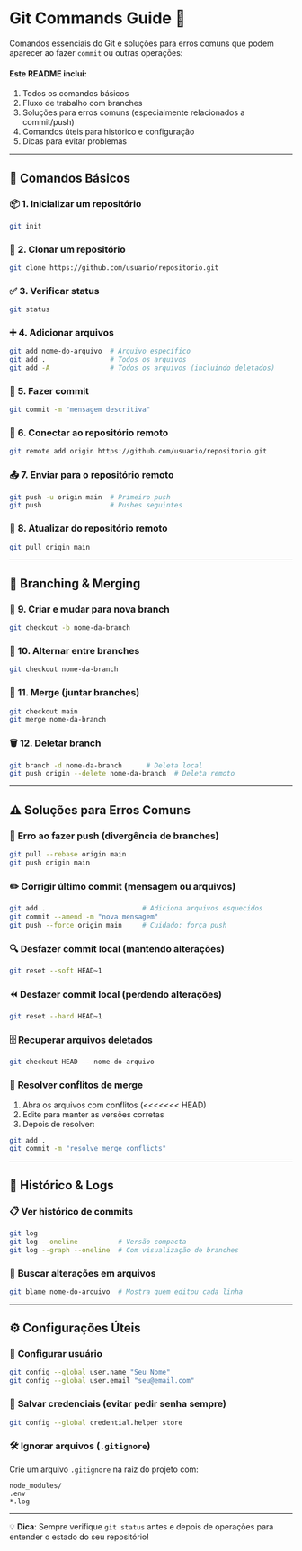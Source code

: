 # Git Commands Guide 🚀

Comandos essenciais do Git e soluções para erros comuns que podem aparecer ao fazer `commit` ou outras operações:

#### Este README inclui:
1. Todos os comandos básicos
2. Fluxo de trabalho com branches
3. Soluções para erros comuns (especialmente relacionados a commit/push)
4. Comandos úteis para histórico e configuração
5. Dicas para evitar problemas
   
---

## 🔧 **Comandos Básicos**

### 📦 **1. Inicializar um repositório**
```bash
git init
```

### 📁 **2. Clonar um repositório**
```bash
git clone https://github.com/usuario/repositorio.git
```

### ✅ **3. Verificar status**
```bash
git status
```

### ➕ **4. Adicionar arquivos**
```bash
git add nome-do-arquivo  # Arquivo específico
git add .                # Todos os arquivos
git add -A               # Todos os arquivos (incluindo deletados)
```

### 💾 **5. Fazer commit**
```bash
git commit -m "mensagem descritiva"
```

### 🔗 **6. Conectar ao repositório remoto**
```bash
git remote add origin https://github.com/usuario/repositorio.git
```

### 📤 **7. Enviar para o repositório remoto**
```bash
git push -u origin main  # Primeiro push
git push                 # Pushes seguintes
```

### 🔄 **8. Atualizar do repositório remoto**
```bash
git pull origin main
```

---

## 🌿 **Branching & Merging**

### 🌳 **9. Criar e mudar para nova branch**
```bash
git checkout -b nome-da-branch
```

### 🔀 **10. Alternar entre branches**
```bash
git checkout nome-da-branch
```

### 🔁 **11. Merge (juntar branches)**
```bash
git checkout main
git merge nome-da-branch
```

### 🗑️ **12. Deletar branch**
```bash
git branch -d nome-da-branch      # Deleta local
git push origin --delete nome-da-branch  # Deleta remoto
```

---

## ⚠️ **Soluções para Erros Comuns**

### 🔄 **Erro ao fazer push (divergência de branches)**
```bash
git pull --rebase origin main
git push origin main
```

### ✏️ **Corrigir último commit (mensagem ou arquivos)**
```bash
git add .                        # Adiciona arquivos esquecidos
git commit --amend -m "nova mensagem"
git push --force origin main     # Cuidado: força push
```

### 🔍 **Desfazer commit local (mantendo alterações)**
```bash
git reset --soft HEAD~1
```

### ⏪ **Desfazer commit local (perdendo alterações)**
```bash
git reset --hard HEAD~1
```

### 🗄️ **Recuperar arquivos deletados**
```bash
git checkout HEAD -- nome-do-arquivo
```

### 🔀 **Resolver conflitos de merge**
1. Abra os arquivos com conflitos (<<<<<<< HEAD)
2. Edite para manter as versões corretas
3. Depois de resolver:
```bash
git add .
git commit -m "resolve merge conflicts"
```

---

## 📜 **Histórico & Logs**

### 📋 **Ver histórico de commits**
```bash
git log
git log --oneline          # Versão compacta
git log --graph --oneline  # Com visualização de branches
```

### 🔎 **Buscar alterações em arquivos**
```bash
git blame nome-do-arquivo  # Mostra quem editou cada linha
```

---

## ⚙️ **Configurações Úteis**

### 👤 **Configurar usuário**
```bash
git config --global user.name "Seu Nome"
git config --global user.email "seu@email.com"
```

### 🔑 **Salvar credenciais (evitar pedir senha sempre)**
```bash
git config --global credential.helper store
```

### 🛠️ **Ignorar arquivos (`.gitignore`)**
Crie um arquivo `.gitignore` na raiz do projeto com:
```
node_modules/
.env
*.log
```

---

💡 **Dica**: Sempre verifique `git status` antes e depois de operações para entender o estado do seu repositório!
